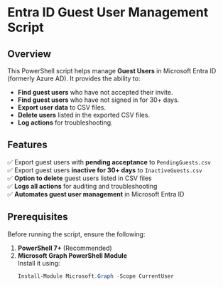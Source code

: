 # Entra ID Guest User Management Script

## Overview
This PowerShell script helps manage **Guest Users** in Microsoft Entra ID (formerly Azure AD). It provides the ability to:

- **Find guest users** who have not accepted their invite.
- **Find guest users** who have not signed in for 30+ days.
- **Export user data** to CSV files.
- **Delete users** listed in the exported CSV files.
- **Log actions** for troubleshooting.

## Features
✅ Export guest users with **pending acceptance** to `PendingGuests.csv`  
✅ Export guest users **inactive for 30+ days** to `InactiveGuests.csv`  
✅ **Option to delete** guest users listed in CSV files  
✅ **Logs all actions** for auditing and troubleshooting  
✅ **Automates guest user management** in Microsoft Entra ID  

## Prerequisites
Before running the script, ensure the following:

1. **PowerShell 7+** (Recommended)
2. **Microsoft Graph PowerShell Module**  
   Install it using:
   ```powershell
   Install-Module Microsoft.Graph -Scope CurrentUser

